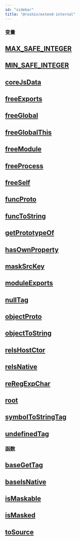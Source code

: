 ```yaml
---
id: "sidebar"
title: "@roshin/extend-internal"
---
```


### 变量

## [MAX\_SAFE\_INTEGER](index.md#max_safe_integer)

## [MIN\_SAFE\_INTEGER](index.md#min_safe_integer)

## [coreJsData](index.md#corejsdata)

## [freeExports](index.md#freeexports)

## [freeGlobal](index.md#freeglobal)

## [freeGlobalThis](index.md#freeglobalthis)

## [freeModule](index.md#freemodule)

## [freeProcess](index.md#freeprocess)

## [freeSelf](index.md#freeself)

## [funcProto](index.md#funcproto)

## [funcToString](index.md#functostring)

## [getPrototypeOf](index.md#getprototypeof)

## [hasOwnProperty](index.md#hasownproperty)

## [maskSrcKey](index.md#masksrckey)

## [moduleExports](index.md#moduleexports)

## [nullTag](index.md#nulltag)

## [objectProto](index.md#objectproto)

## [objectToString](index.md#objecttostring)

## [reIsHostCtor](index.md#reishostctor)

## [reIsNative](index.md#reisnative)

## [reRegExpChar](index.md#reregexpchar)

## [root](index.md#root)

## [symbolToStringTag](index.md#symboltostringtag)

## [undefinedTag](index.md#undefinedtag)

### 函数

## [baseGetTag](index.md#basegettag)

## [baseIsNative](index.md#baseisnative)

## [isMaskable](index.md#ismaskable)

## [isMasked](index.md#ismasked)

## [toSource](index.md#tosource)
